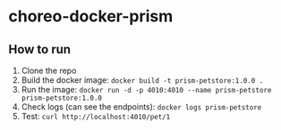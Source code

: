 # choreo-docker-prism

## How to run

1. Clone the repo
2. Build the docker image: `docker build -t prism-petstore:1.0.0 .`
3. Run the image: `docker run -d -p 4010:4010 --name prism-petstore prism-petstore:1.0.0`
4. Check logs (can see the endpoints): `docker logs prism-petstore`
4. Test: `curl http://localhost:4010/pet/1`
